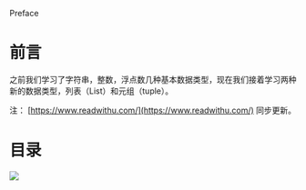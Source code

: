 Preface

# 前言 #

之前我们学习了字符串，整数，浮点数几种基本数据类型，现在我们接着学习两种新的数据类型，列表（List）和元组（tuple）。

注： [https://www.readwithu.com/](https://www.readwithu.com/) 同步更新。


# 目录 #

![](http://twowaterimage.oss-cn-beijing.aliyuncs.com/2019-09-01-List%20%E5%92%8C%20Tuple.png)


